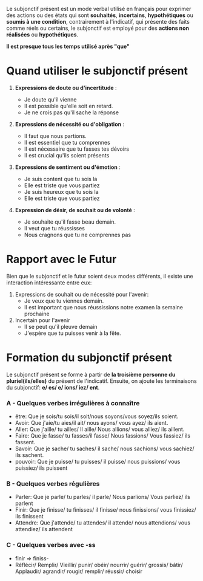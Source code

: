 Le subjonctif présent est un mode verbal utilisé en français pour exprimer des actions ou des états qui sont __souhaités__, __incertains__, __hypothétiques__ ou __soumis à une condition__, contrairement à l'indicatif, qui présente des faits comme réels ou certains, le subjonctif est employé pour des __actions non réalisées__ ou __hypothétiques__.

__Il est presque tous les temps utilisé après "que"__
# Quand utiliser le subjonctif présent
1. __Expressions de doute ou d'incertitude__ :
    * Je doute qu'il vienne
    * Il est possible qu'elle soit en retard.
    * Je ne crois pas qu'il sache la réponse
2. __Expressions de nécessité ou d'obligation__ :
    * Il faut que nous partions.
    * Il est essentiel que tu comprennes
    * Il est nécessaire que tu fasses tes dévoirs
    * Il est crucial qu'ils soient présents

3. __Expressions de sentiment ou d'émotion__ :
    * Je suis content que tu sois la
    * Elle est triste que vous partiez
    * Je suis heureux que tu sois la
    * Elle est triste que vous partiez

4. __Expression de désir, de souhait ou de volonté__ :
    * Je souhaite qu'il fasse beau demain.
    * Il veut que tu réussisses
    * Nous cragnons que tu ne comprennes pas

# Rapport avec le Futur
Bien que le subjonctif et le futur soient deux modes différents, il existe une interaction intéressante entre eux:
1. Expressions de souhait ou de nécessité pour l'avenir: 
    * Je veux que tu viennes demain.
    * Il est important que nous réussissions notre examen la semaine prochaine
2. Incertain pour l'avenir
    * Il se peut qu'il pleuve demain
    * J'espère que tu puisses venir à la fête.

# Formation du subjonctif présent
Le subjonctif présent se forme à partir de __la troisième personne du pluriel(ils/elles)__ du présent de l'indicatif. Ensuite, on ajoute les terminaisons du subjonctif: __e/ es/ e/ ions/ iez/ ent__.

### A - Quelques verbes irrégulières à connaître
* être: Que je sois/tu sois/il soit/nous soyons/vous soyez/ils soient.
* Avoir: Que j'aie/tu aies/il ait/ nous ayons/ vous ayez/ ils aient.
* Aller: Que j'aille/ tu ailles/ Il aille/ Nous allions/ vous alliez/ ils aillent.
* Faire: Que je fasse/ tu fasses/il fasse/ Nous fassions/ Vous fassiez/ ils fassent.
* Savoir: Que je sache/ tu saches/ il sache/ nous sachions/ vous sachiez/ ils sachent. 
* pouvoir: Que je puisse/ tu puisses/ il puisse/ nous puissions/ vous puissiez/ ils puissent


### B - Quelques verbes régulières
* Parler: Que je parle/ tu parles/ il parle/ Nous parlions/ Vous parliez/ ils parlent
* Finir: Que je finisse/ tu finisses/ il finisse/ nous finissions/ vous finissiez/ ils finissent
* Attendre: Que j'attende/ tu attendes/ il attende/ nous attendions/ vous attendiez/ ils attendent

### C - Quelques verbes avec -ss
* finir => finiss-
* Réflécir/ Remplir/ Vieillir/ punir/ obéir/ nourrir/ guérir/ grossis/ bâtir/ Applaudir/ agrandir/ rougir/ remplir/ réussir/ choisir


